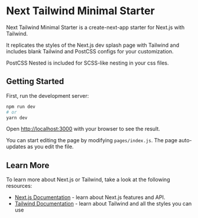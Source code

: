 # Next Tailwind Minimal Starter

Next Tailwind Minimal Starter is a create-next-app starter for Next.js with Tailwind.

It replicates the styles of the Next.js dev splash page with Tailwind and includes blank Tailwind and PostCSS configs for your customization.

PostCSS Nested is included for SCSS-like nesting in your css files.

## Getting Started

First, run the development server:

```bash
npm run dev
# or
yarn dev
```

Open [http://localhost:3000](http://localhost:3000) with your browser to see the result.

You can start editing the page by modifying `pages/index.js`. The page auto-updates as you edit the file.

## Learn More

To learn more about Next.js or Tailwind, take a look at the following resources:

- [Next.js Documentation](https://nextjs.org/docs) - learn about Next.js features and API.
- [Tailwind Documentation](https://tailwindcss.com/docs) - learn about Tailwind and all the styles you can use
